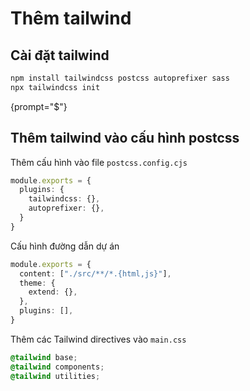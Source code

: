 # Thêm tailwind


## Cài đặt tailwind

```Bash
npm install tailwindcss postcss autoprefixer sass
npx tailwindcss init
```

{prompt="$"}

## Thêm tailwind vào cấu hình postcss

Thêm cấu hình vào file ```postcss.config.cjs```

```Typescript
module.exports = {
  plugins: {
    tailwindcss: {},
    autoprefixer: {},
  }
}
```

Cấu hình đường dẫn dự án

```Typescript
module.exports = {
  content: ["./src/**/*.{html,js}"],
  theme: {
    extend: {},
  },
  plugins: [],
}
```

Thêm các Tailwind directives vào ```main.css```

```CSS
@tailwind base;
@tailwind components;
@tailwind utilities;
```
